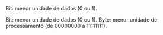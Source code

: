 Bit: menor unidade de dados (0 ou 1).

Bit: menor unidade de dados (0 ou 1).
Byte: menor unidade de processamento (de 00000000 a 11111111).